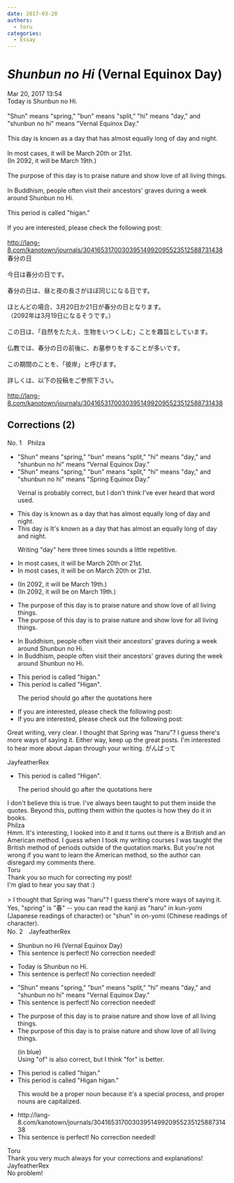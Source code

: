 ```yaml
---
date: 2017-03-20
authors:
  - toru
categories:
  - Essay
---
```


<h1 id="subject_show"><strong><em>Shunbun no Hi</strong></em> (Vernal Equinox Day)</h1>
<div class="date">Mar 20, 2017 13:54</div>
<div id="post"><div id="body_show_ori">
Today is Shunbun no Hi.<br/><br/>"Shun" means "spring," "bun" means "split," "hi" means "day," and "shunbun no hi" means "Vernal Equinox Day."<br/><br/>This day is known as a day that has almost equally long of day and night.<br/><br/>In most cases, it will be March 20th or 21st.<br/>(In 2092, it will be March 19th.)<br/><br/>The purpose of this day is to praise nature and show love of all living things.<br/><br/>In Buddhism, people often visit their ancestors' graves during a week around Shunbun no Hi.<br/><br/>This period is called "higan."<br/><br/>If you are interested, please check the following post:<br/><br/><a href="http://lang-8.com/kanotown/journals/304165317003039514992095523512588731438" target="_blank">http://lang-8.com/kanotown/journals/304165317003039514992095523512588731438</a>
</div></div>

<!-- more -->

<div id="post_ja"><div id="body_show_mo">
春分の日<br/><br/>今日は春分の日です。<br/><br/>春分の日は、昼と夜の長さがほぼ同じになる日です。<br/><br/>ほとんどの場合、3月20日か21日が春分の日となります。<br/>（2092年は3月19日になるそうです。）<br/><br/>この日は、「自然をたたえ、生物をいつくしむ」ことを趣旨としています。<br/><br/>仏教では、春分の日の前後に、お墓参りをすることが多いです。<br/><br/>この期間のことを、「彼岸」と呼びます。<br/><br/>詳しくは、以下の投稿をご参照下さい。<br/><br/><a href="http://lang-8.com/kanotown/journals/304165317003039514992095523512588731438" target="_blank">http://lang-8.com/kanotown/journals/304165317003039514992095523512588731438</a>
</div></div>

## Corrections (2)
<div id="block"><div class="first_name"> No. 1　<span class="just_name">Philza</span></div><div id="block2">
<ul class="correction_field">
<li class="incorrect">"Shun" means "spring," "bun" means "split," "hi" means "day," and "shunbun no hi" means "Vernal Equinox Day."</li>
<li class="corrected correct">
"Shun" means "spring," "bun" means "split," "hi" means "day," and "shunbun no hi" means "<span class="f_blue">Spring</span> Equinox Day."
<p class="correction_comment">Vernal is probably correct, but I don't think I've ever heard that word used.</p>
</li>
</ul>
<ul class="correction_field">
<li class="incorrect">This day is known as a day that has almost equally long of day and night.</li>
<li class="corrected correct">
<span class="sline"><span class="f_red">This day is</span></span> <span class="f_blue">It's </span>known as a day that has almost <span class="f_blue">an </span>equally long <span class="sline"><span class="f_red">of</span></span> day and night.
<p class="correction_comment">Writing "day" here three times sounds a little repetitive.</p>
</li>
</ul>
<ul class="correction_field">
<li class="incorrect">In most cases, it will be March 20th or 21st.</li>
<li class="corrected correct">
In most cases, it will be <span class="f_blue">on </span>March 20th or 21st.
</li>
</ul>
<ul class="correction_field">
<li class="incorrect">(In 2092, it will be March 19th.)</li>
<li class="corrected correct">
(In 2092, it will be <span class="f_blue">on </span>March 19th.)
</li>
</ul>
<ul class="correction_field">
<li class="incorrect">The purpose of this day is to praise nature and show love of all living things.</li>
<li class="corrected correct">
The purpose of this day is to praise nature and show love <span class="f_blue">for</span> all living things.
</li>
</ul>
<ul class="correction_field">
<li class="incorrect">In Buddhism, people often visit their ancestors' graves during a week around Shunbun no Hi.</li>
<li class="corrected correct">
In Buddhism, people often visit their ancestors' graves during <span class="f_blue">the</span> week around Shunbun no Hi.
</li>
</ul>
<ul class="correction_field">
<li class="incorrect">This period is called "higan."</li>
<li class="corrected correct">
This period is called "<span class="f_blue">H</span>igan"<span class="f_blue">.</span>
<p class="correction_comment">The period should go after the quotations here</p>
</li>
</ul>
<ul class="correction_field">
<li class="incorrect">If you are interested, please check the following post:</li>
<li class="corrected correct">
If you are interested, please check <span class="f_blue">out </span>the following post:
</li>
</ul>
<p class="comment_small">
 Great writing, very clear. I thought that Spring was "haru"? I guess there's more ways of saying it. Either way, keep up the great posts. I'm interested to hear more about Japan through your writing. がんばって
</p>

</div><div class="name"><span class="just_name">JayfeatherRex</span><br><div class="quote_field"><ul class="correction_field">
<li class="corrected correct">
This period is called "<span class="f_blue">H</span>igan"<span class="f_blue">.</span>
<p class="correction_comment">
The period should go after the quotations here
</p>
</li>
</ul></div>
I don't believe this is true.  I've always been taught to put them inside the quotes.  Beyond this, putting them within the quotes is how they do it in books.
</div>
<div class="name"><span class="just_name">Philza</span><br>
Hmm. It's interesting, I looked into it and it turns out there is a British and an American method. I guess when I took my writing courses I was taught the British method of periods outside of the quotation marks. But you're not wrong if you want to learn the American method, so the author can disregard my comments there.
</div>
<div class="name"><span class="just_name">Toru</span><br>
Thank you so much for correcting my post!<br/>I'm glad to hear you say that :)<br/><br/>&gt; I thought that Spring was "haru"? I guess there's more ways of saying it.<br/>Yes, "spring" is "春" -- you can read the kanji as "haru" in kun-yomi (Japanese readings of character) or "shun" in on-yomi (Chinese readings of character).
</div>
</div>
<div id="block"><div class="first_name"> No. 2　<span class="just_name">JayfeatherRex</span></div><div id="block2">
<ul class="correction_field">
<li class="incorrect">Shunbun no Hi (Vernal Equinox Day)</li>
<li class="corrected perfect">This sentence is perfect! No correction needed!</li>
</ul>
<ul class="correction_field">
<li class="incorrect">Today is Shunbun no Hi.</li>
<li class="corrected perfect">This sentence is perfect! No correction needed!</li>
</ul>
<ul class="correction_field">
<li class="incorrect">"Shun" means "spring," "bun" means "split," "hi" means "day," and "shunbun no hi" means "Vernal Equinox Day."</li>
<li class="corrected perfect">This sentence is perfect! No correction needed!</li>
</ul>
<ul class="correction_field">
<li class="incorrect">The purpose of this day is to praise nature and show love of all living things.</li>
<li class="corrected correct">
The purpose of this day is to praise nature and show love <span class="f_blue">of </span>all living things.
<p class="correction_comment">(in blue)<br/>Using "of" is also correct, but I think "for" is better.</p>
</li>
</ul>
<ul class="correction_field">
<li class="incorrect">This period is called "higan."</li>
<li class="corrected correct">
This period is called "<span class="f_red">Higan </span><span class="sline">higan</span>."
<p class="correction_comment">This would be a proper noun because it's a special process, and proper nouns are capitalized.</p>
</li>
</ul>
<ul class="correction_field">
<li class="incorrect">http://lang-8.com/kanotown/journals/304165317003039514992095523512588731438</li>
<li class="corrected perfect">This sentence is perfect! No correction needed!</li>
</ul>
</div><div class="name"><span class="just_name">Toru</span><br>
Thank you very much always for your corrections and explanations!
</div>
<div class="name"><span class="just_name">JayfeatherRex</span><br>
No problem!
</div>
</div>
